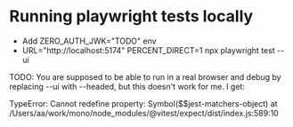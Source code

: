# Running playwright tests locally

- Add ZERO_AUTH_JWK="TODO" env
- URL="http://localhost:5174" PERCENT_DIRECT=1 npx playwright test --ui

TODO: You are supposed to be able to run in a real browser and debug by
replacing --ui with --headed, but this doesn't work for me. I get:

TypeError: Cannot redefine property: Symbol($$jest-matchers-object)
at /Users/aa/work/mono/node_modules/@vitest/expect/dist/index.js:589:10
